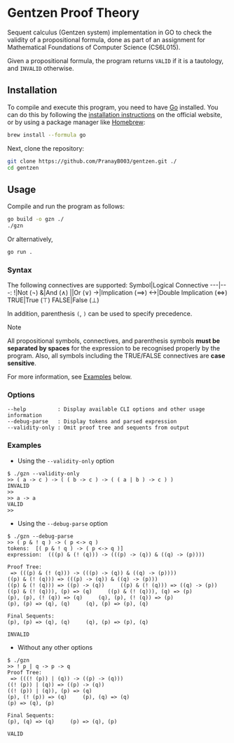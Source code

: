 # Gentzen Proof Theory
Sequent calculus (Gentzen system) implementation in GO to check the validity of
a propositional formula, done as part of an assignment for Mathematical Foundations of Computer Science (CS6L015).

Given a propositional formula, the program returns `VALID` if it is a tautology, and `INVALID` otherwise.

## Installation
To compile and execute this program, you need to have [Go](https://go.dev/) installed. You can do this by following the [installation instructions](https://go.dev/dl/) on the official website, or by using a package manager like [Homebrew](https://brew.sh/):
```bash
brew install --formula go
```
Next, clone the repository:
```bash
git clone https://github.com/PranayB003/gentzen.git ./
cd gentzen
```

## Usage
Compile and run the program as follows:
```bash
go build -o gzn ./
./gzn
```
Or alternatively, 
```bash
go run .
```

### Syntax
The following connectives are supported:
Symbol|Logical Connective
---|---:
!|Not ($\neg$)
&|And ($\land$)
\||Or ($\lor$)
->|Implication ($\implies$)
<->|Double Implication ($\iff$)
TRUE|True ($\top$)
FALSE|False ($\perp$)

In addition, parenthesis `(`, `)` can be used to specify precedence. 
> [!NOTE]
> All propositional symbols, connectives, and parenthesis symbols **must be separated by spaces** for the expression to be recognised properly by the program. Also, all symbols including the TRUE/FALSE connectives are **case sensitive**.

For more information, see [Examples](#examples) below.

### Options
```
--help          : Display available CLI options and other usage information
--debug-parse	: Display tokens and parsed expression
--validity-only	: Omit proof tree and sequents from output
```

### Examples
- Using the `--validity-only` option
```
$ ./gzn --validity-only
>> ( a -> c ) -> ( ( b -> c ) -> ( ( a | b ) -> c ) )
INVALID
>>
>> a -> a
VALID
>>
```
- Using the `--debug-parse` option
```
$ ./gzn --debug-parse
>> ( p & ! q ) -> ( p <-> q )
tokens:  [( p & ! q ) -> ( p <-> q )]
expression:  (((p) & (! (q))) -> (((p) -> (q)) & ((q) -> (p))))

Proof Tree:
 => (((p) & (! (q))) -> (((p) -> (q)) & ((q) -> (p))))
((p) & (! (q))) => (((p) -> (q)) & ((q) -> (p)))
((p) & (! (q))) => ((p) -> (q))     ((p) & (! (q))) => ((q) -> (p))
((p) & (! (q))), (p) => (q)     ((p) & (! (q))), (q) => (p)
(p), (p), (! (q)) => (q)     (q), (p), (! (q)) => (p)
(p), (p) => (q), (q)     (q), (p) => (p), (q)

Final Sequents:
(p), (p) => (q), (q)     (q), (p) => (p), (q)

INVALID
```
- Without any other options
```
$ ./gzn
>> ! p | q -> p -> q
Proof Tree:
 => (((! (p)) | (q)) -> ((p) -> (q)))
((! (p)) | (q)) => ((p) -> (q))
((! (p)) | (q)), (p) => (q)
(p), (! (p)) => (q)     (p), (q) => (q)
(p) => (q), (p)

Final Sequents:
(p), (q) => (q)     (p) => (q), (p)

VALID
```
